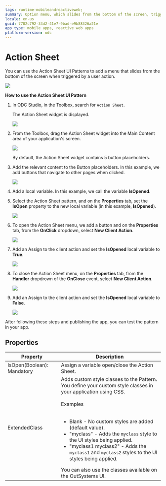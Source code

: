 ```yaml
---
tags: runtime-mobileandreactiveweb;  
summary: Option menu, which slides from the bottom of the screen, triggered by a user action.
locale: en-us
guid: 7702c792-34d2-41e7-9bad-e9b88326a21e
app_type: mobile apps, reactive web apps
platform-version: odc
---
```


# Action Sheet

You can use the Action Sheet UI Patterns to add a menu that slides from the bottom of the screen when triggered by a user action.

![](<images/actionsheet-1-ss.png>)

**How to use the Action Sheet UI Pattern**

1. In ODC Studio, in the Toolbox, search for `Action Sheet`.

    The Action Sheet widget is displayed.

    ![](<images/actionsheet-2-ss.png>)

1. From the Toolbox, drag the Action Sheet widget into the Main Content area of your application's screen.

    ![](<images/actionsheet-3-ss.png>)

    By default, the Action Sheet widget contains 5 button placeholders. 

1. Add the relevant content to the Button placeholders. In this example, we add buttons that navigate to other pages when clicked. 

    ![](<images/actionsheet-5-ss.png>)

1. Add a local variable. In this example, we call the variable **IsOpened**. 

1. Select the Action Sheet pattern, and on the **Properties** tab, set the **IsOpen** property to the new local variable (in this example, **IsOpened**).

    ![](<images/actionsheet-4-ss.png>)

1. To open the Action Sheet menu, we add a button and on the **Properties** tab, from the **OnClick** dropdown, select **New Client Action**.

    ![](<images/actionsheet-6-ss.png>)

1. Add an Assign to the client action and set the **IsOpened** local variable to **True**. 

    ![](<images/actionsheet-7-ss.png>)

1. To close the Action Sheet menu, on the **Properties** tab, from the **Handler** dropdrown of the **OnClose** event, select **New Client Action**.
    
    ![](<images/actionsheet-8-ss.png>)

1. Add an Assign to the client action and set the **IsOpened** local variable to **False**. 

    ![](<images/actionsheet-9-ss.png>)

After following these steps and publishing the app, you can test the pattern in your app. 
       
## Properties

| Property                   | Description                                                                                                                                                                                                                                                                                                                                                                                                                                                                                                                                                                                                                       |
|----------------------------|-----------------------------------------------------------------------------------------------------------------------------------------------------------------------------------------------------------------------------------------------------------------------------------------------------------------------------------------------------------------------------------------------------------------------------------------------------------------------------------------------------------------------------------------------------------------------------------------------------------------------------------|
| IsOpen(Boolean): Mandatory | Assign a variable open/close the Action Sheet.                                                                                                                                                                                                                                                                                                                                                                                                                                                                                                                                                                                    |
| ExtendedClass              | Adds custom style classes to the Pattern. You define your custom style classes in your application using CSS.<br/><br/>Examples<br/><br/><ul><li>Blank - No custom styles are added (default value).</li><li>"myclass" - Adds the ``myclass`` style to the UI styles being applied.</li><li>"myclass1 myclass2" - Adds the ``myclass1`` and ``myclass2`` styles to the UI styles being applied.</li></ul>You can also use the classes available on the OutSystems UI. |
